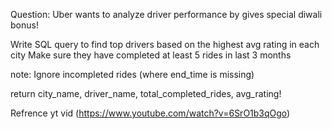 Question:
Uber wants to analyze driver performance by gives special diwali bonus!

Write SQL query to find top drivers based on the highest avg rating in each city
Make sure they have completed at least 5 rides in last 3 months

note: Ignore incompleted rides (where end_time is missing)

return city_name, driver_name, total_completed_rides, avg_rating!



Refrence yt vid (https://www.youtube.com/watch?v=6SrO1b3qOgo)